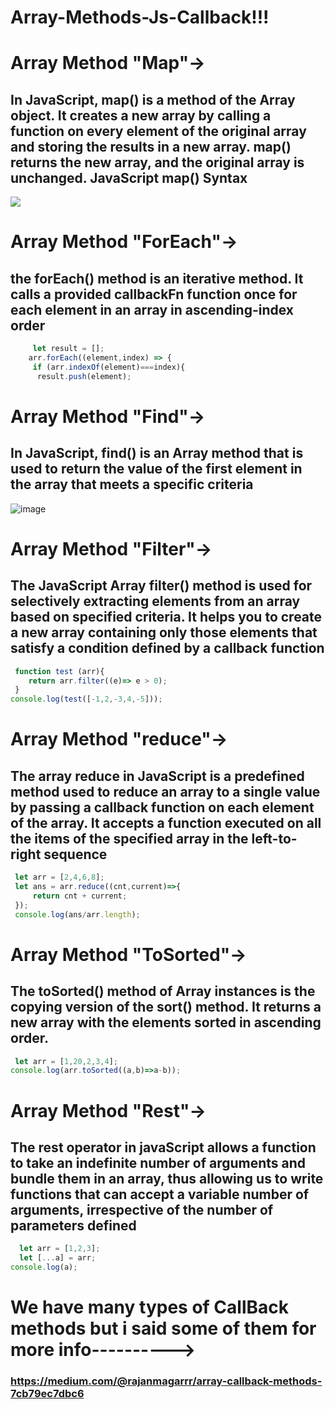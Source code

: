 # Array-Methods-Js-Callback!!!
# Array Method "Map"->
## In JavaScript, map() is a method of the Array object. It creates a new array by calling a function on every element of the original array and storing the results in a new array. map() returns the new array, and the original array is unchanged. JavaScript map() Syntax
![](https://res.cloudinary.com/practicaldev/image/fetch/s--BcYqvgBS--/c_limit%2Cf_auto%2Cfl_progressive%2Cq_auto%2Cw_880/https://dev-to-uploads.s3.amazonaws.com/uploads/articles/kaafkhqh861uc06l309t.jpg)
# Array Method "ForEach"->
## the forEach() method is an iterative method. It calls a provided callbackFn function once for each element in an array in ascending-index order
```js
     let result = [];
    arr.forEach((element,index) => {
     if (arr.indexOf(element)===index){
      result.push(element);
```
# Array Method "Find"->
## In JavaScript, find() is an Array method that is used to return the value of the first element in the array that meets a specific criteria
![image](https://github.com/yusufjannn/Array-Methods-Callback/assets/171818496/336d2b67-7c80-4eae-9559-91ed67775b0d)
# Array Method "Filter"->
## The JavaScript Array filter() method is used for selectively extracting elements from an array based on specified criteria. It helps you to create a new array containing only those elements that satisfy a condition defined by a callback function
```js
 function test (arr){
    return arr.filter((e)=> e > 0);
 }
console.log(test([-1,2,-3,4,-5]));
```
# Array Method "reduce"->
## The array reduce in JavaScript is a predefined method used to reduce an array to a single value by passing a callback function on each element of the array. It accepts a function executed on all the items of the specified array in the left-to-right sequence
```js
 let arr = [2,4,6,8];
 let ans = arr.reduce((cnt,current)=>{
     return cnt + current;
 });
 console.log(ans/arr.length);
```
# Array Method "ToSorted"->
## The toSorted() method of Array instances is the copying version of the sort() method. It returns a new array with the elements sorted in ascending order.
``` js
 let arr = [1,20,2,3,4];
console.log(arr.toSorted((a,b)=>a-b));
```
# Array Method "Rest"->
## The rest operator in javaScript allows a function to take an indefinite number of arguments and bundle them in an array, thus allowing us to write functions that can accept a variable number of arguments, irrespective of the number of parameters defined
```js
  let arr = [1,2,3];
  let [...a] = arr;
console.log(a);
```
# We have many types of CallBack methods but i said some of them for more info---------->
### https://medium.com/@rajanmagarrr/array-callback-methods-7cb79ec7dbc6
